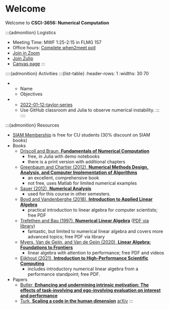 # Welcome

Welcome to **CSCI-3656: Numerical Computation**

:::{admonition} Logistics
* Meeting Time: MWF 1:25-2:15 in FLMG 157
* Office hours: [Complete when2meet poll](https://www.when2meet.com/?14081593-m9NMR)
* [Join in Zoom](https://cuboulder.zoom.us/j/95889180311)
* [Join Zulip](https://cu-numcomp.zulipchat.com/join/2hpdkyspe5pii6mep3yl76qm/)
* [Canvas page](https://canvas.colorado.edu/courses/80290)
:::

::::{admonition} Activities
:::{list-table}
:header-rows: 1
:widths: 30 70

* - Name
  - Objectives
* - [2022-01-12-taylor-series](https://classroom.github.com/a/VkPvGOgu)
  - Use GitHub classroom and Julia to observe numerical instability.
:::
::::

:::{admonition} Resources

* [SIAM Membership](http://www.siam.org/students/memberships.php) is free for CU students (30% discount on SIAM books)
* Books
  * [Driscoll and Braun, **Fundamentals of Numerical Computation**](https://fncbook.github.io/fnc/frontmatter.html)
    * free, in Julia with demo notebooks
    * there is a print version with additional chapters
  * [Greenbaum and Chartier (2012), **Numerical Methods Design, Analysis, and Computer Implementation of Algorithms**](https://press.princeton.edu/titles/9763.html)
    * an excellent, comprehensive book
    * not free, uses Matlab for limited numerical examples
  * [Sauer (2012), **Numerical Analysis**](https://www.pearson.com/us/higher-education/program/Sauer-Numerical-Analysis-2nd-Edition/PGM223463.html)
    * used for this course in other semesters.
  * [Boyd and Vandenberghe (2018), **Introduction to Applied Linear Algebra**](https://web.stanford.edu/~boyd/vmls/)
    * practical introduction to linear algebra for computer scientists; free PDF
  * [Trefethen and Bau (1997), **Numerical Linear Algebra**](http://bookstore.siam.org/ot50/) ([PDF via library](http://libraries.colorado.edu/record=b8207383~S3))
    * fantastic, but limited to numerical linear algebra and covers more advanced topics; free PDF via library
  * [Myers, Van de Geijn, and Van de Geijn (2020), **Linear Algebra: Foundations to Frontiers**](http://www.ulaff.net/downloads.html)
    * linear algebra with attention to performance; free PDF and videos
  * [Eijkhout (2021), **Introduction to High-Performance Scientific Computing**](http://pages.tacc.utexas.edu/~eijkhout/istc/istc.html)
    * includes introductory numerical linear algebra from a performance standpoint; free PDF.
* Papers
  * [Butler, **Enhancing and undermining intrinsic motivation: The effects of task-involving and ego-involving evaluation on interest and performance**](https://cu-numcomp.github.io/spring22/downloads/Butler-EnhancingAndUnderminingIntrinsicMotivation-1988.pdf)
  * [Turk, **Scaling a code in the human dimension**](https://dl.acm.org/doi/10.1145/2484762.2484782) [arXiv](https://arxiv.org/pdf/1301.7064.pdf)
:::

